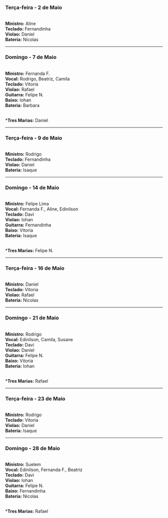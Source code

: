 ### Terça-feira - 2 de Maio
<br/> **Ministro:** Aline
<br/> **Teclado:** Fernandinha
<br/> **Violao:** Daniel
<br/> **Bateria:** Nicolas

---
### Domingo - 7 de Maio
<br/> **Ministro:** Fernanda F. 
<br/> **Vocal:** Rodrigo, Beatriz, Camila
<br/> **Teclado:** Vitoria
<br/> **Violao:** Rafael
<br/> **Guitarra:** Felipe N.
<br/> **Baixo:** Iohan
<br/> **Bateria:** Barbara

<br/> ***Tres Marias:** Daniel

---
### Terça-feira - 9 de Maio
<br/> **Ministro:** Rodrigo
<br/> **Teclado:** Fernandinha
<br/> **Violao:** Daniel
<br/> **Bateria:** Isaque

---
### Domingo - 14 de Maio
<br/> **Ministro:** Felipe Lima
<br/> **Vocal:**  Fernanda F., Aline, Edinilson
<br/> **Teclado:** Davi
<br/> **Violao:** Iohan
<br/> **Guitarra:** Fernandinha
<br/> **Baixo:** Vitoria
<br/> **Bateria:** Isaque

<br/> ***Tres Marias:** Felipe N.

---
### Terça-feira - 16 de Maio
<br/> **Ministro:** Daniel
<br/> **Teclado:** Vitoria
<br/> **Violao:** Rafael
<br/> **Bateria:** Nicolas

---
### Domingo - 21 de Maio
<br/> **Ministro:** Rodrigo
<br/> **Vocal:** Edinilson, Camila, Susane
<br/> **Teclado:** Davi
<br/> **Violao:** Daniel
<br/> **Guitarra:** Felipe N.
<br/> **Baixo:** Vitoria
<br/> **Bateria:** Iohan

<br/> ***Tres Marias:** Rafael

---
### Terça-feira - 23 de Maio
<br/> **Ministro:** Rodrigo
<br/> **Teclado:** Vitoria
<br/> **Violao:** Daniel
<br/> **Bateria:** Isaque

---
### Domingo - 28 de Maio
<br/> **Ministro:** Suelem
<br/> **Vocal:** Edinilson, Fernanda F., Beatriz
<br/> **Teclado:** Davi
<br/> **Violao:** Iohan
<br/> **Guitarra:** Felipe N.
<br/> **Baixo:** Fernandinha
<br/> **Bateria:** Nicolas

<br/> ***Tres Marias:** Rafael